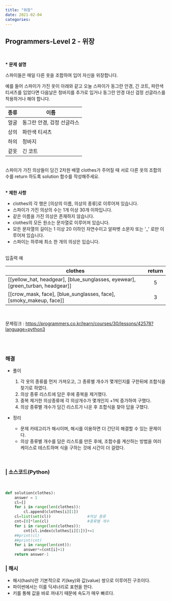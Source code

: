 ```yaml
---
title: "위장"
date: 2021-02-04
categories:
---
```


## Programmers-Level 2 - 위장
<br>

<b>* 문제 설명</b><br>

스파이들은 매일 다른 옷을 조합하여 입어 자신을 위장합니다.

예를 들어 스파이가 가진 옷이 아래와 같고 오늘 스파이가 동그란 안경, 긴 코트, 파란색 티셔츠를 입었다면 다음날은 청바지를 추가로 입거나 동그란 안경 대신 검정 선글라스를 착용하거나 해야 합니다.
<br>

|종류 |	이름                      |
|-----|------------------------- |
|얼굴 |	동그란 안경, 검정 선글라스  |
|상의 |	파란색 티셔츠              |
|하의 |	청바지                    |
|겉옷 |	긴 코트                   |

<br>
스파이가 가진 의상들이 담긴 2차원 배열 clothes가 주어질 때 서로 다른 옷의 조합의 수를 return 하도록 solution 함수를 작성해주세요.

<br><b>* 제한 사항</b>

- clothes의 각 행은 [의상의 이름, 의상의 종류]로 이루어져 있습니다.
- 스파이가 가진 의상의 수는 1개 이상 30개 이하입니다.
- 같은 이름을 가진 의상은 존재하지 않습니다.
- clothes의 모든 원소는 문자열로 이루어져 있습니다.
- 모든 문자열의 길이는 1 이상 20 이하인 자연수이고 알파벳 소문자 또는 '_' 로만 이루어져 있습니다.
- 스파이는 하루에 최소 한 개의 의상은 입습니다.

<br>
입출력 예<br>

|clothes	                                                                   |return|
|------------------------------------------------------------------------------|:----:|
|[[yellow_hat, headgear], [blue_sunglasses, eyewear], [green_turban, headgear]]|5     |
|[[crow_mask, face], [blue_sunglasses, face], [smoky_makeup, face]]            |3     |

<br>


문제링크 : <https://programmers.co.kr/learn/courses/30/lessons/42578?language=python3>

<br><br>

### 해결
* 풀이
    1. 각 옷의 종류를 먼저 가져오고, 그 종류별 개수가 몇개인지를 구한뒤에 조합식을 찾기로 하였다.   <br>
    2. 의상 종류 리스트에 담은 후에 중복을 제거했다.   <br>
    3. 중복 제거한 의상종류에 각 의상개수가 몇개인지 +1씩 증가하여 구했다.   <br>
    4. 의상 종류별 개수가 담긴 리스트가 나온 후 조합식을 찾아 답을 구했다. <br>
    
* 정리 
    - 문제 카테고리가 해시이며, 해시를 이용하면 더 간단히 해결할 수 있는 문제이다. 
    - 의상 종류별 개수를 담은 리스트를 만든 후에, 조합수를 계산하는 방법을 여러 케이스로 테스트하며 식을 구하는 것에 시간이 더 걸렸다. 
<br>

### | 소스코드(Python)
<br>

```python 
def solution(clothes):
    answer = 1
    cl=[]
    for i in range(len(clothes)):
        cl.append(clothes[i][1])
    cl=list(set(cl))                #의상 종류
    cnt=[0]*len(cl)                 #종류별 개수
    for i in range(len(clothes)):
        cnt[cl.index(clothes[i][1])]+=1
    ##print(cl)
    ##print(cnt)
    for i in range(len(cnt)):
        answer*=(cnt[i]+1)
    return answer-1
```

### | 해시
- 해시(hash)란 기본적으로 키(key)와 값(value) 쌍으로 이루어진 구조이다. 
- 파이썬에서는 이를 딕셔너리로 표현을 한다. 
- 키를 통해 값을 바로 꺼내기 때문에 속도가 매우 빠르다. 
